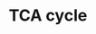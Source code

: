 ---
annotations:
- id: PW:0000026
  parent: classic metabolic pathway
  type: Pathway Ontology
  value: citric acid cycle pathway
- id: PW:0000002
  parent: classic metabolic pathway
  type: Pathway Ontology
  value: classic metabolic pathway
authors:
- MaintBot
- MirellaKalafati
- Mkutmon
- Eweitz
description: The [[wikipedia:citric_acid_cycle|citric acid cycle]], also known as
  the tricarboxylic acid cycle (TCA cycle) or the Krebs cycle, (or rarely, the Szent-Gyorgyi-Krebs
  cycle) is a series of enzyme-catalysed chemical reactions of central importance
  in all living cells that use oxygen as part of cellular respiration. In eukaryotes,
  the citric acid cycle occurs in the matrix of the mitochondrion. The components
  and reactions of the citric acid cycle were established by seminal work from both
  [[wikipedia:Albert_Szent-Gyorgyi|Albert Szent-Gyorgyi]] and [[wikipedia:Hans_Krebs|Hans
  Krebs]]. [From [[wikipedia:Main_Page|Wikipedia]]]
last-edited: 2021-05-19
organisms:
- Anopheles gambiae
redirect_from:
- /index.php/Pathway:WP1227
- /instance/WP1227
- /instance/WP1227_r117225
revision: r117225
schema-jsonld:
- '@context': https://schema.org/
  '@id': https://wikipathways.github.io/pathways/WP1227.html
  '@type': Dataset
  creator:
    '@type': Organization
    name: WikiPathways
  description: The [[wikipedia:citric_acid_cycle|citric acid cycle]], also known as
    the tricarboxylic acid cycle (TCA cycle) or the Krebs cycle, (or rarely, the Szent-Gyorgyi-Krebs
    cycle) is a series of enzyme-catalysed chemical reactions of central importance
    in all living cells that use oxygen as part of cellular respiration. In eukaryotes,
    the citric acid cycle occurs in the matrix of the mitochondrion. The components
    and reactions of the citric acid cycle were established by seminal work from both
    [[wikipedia:Albert_Szent-Gyorgyi|Albert Szent-Gyorgyi]] and [[wikipedia:Hans_Krebs|Hans
    Krebs]]. [From [[wikipedia:Main_Page|Wikipedia]]]
  keywords:
  - Acetyl-CoA
  - AgaP_AGAP000618
  - AgaP_AGAP001312
  - AgaP_AGAP001884
  - AgaP_AGAP001903
  - AgaP_AGAP002192
  - AgaP_AGAP002728
  - AgaP_AGAP003030
  - AgaP_AGAP003168
  - AgaP_AGAP004055
  - AgaP_AGAP004352
  - AgaP_AGAP004742
  - AgaP_AGAP004744
  - AgaP_AGAP006366
  - AgaP_AGAP007309
  - AgaP_AGAP007786
  - AgaP_AGAP007852
  - AgaP_AGAP007975
  - AgaP_AGAP008349
  - AgaP_AGAP009510
  - AgaP_AGAP010276
  - AgaP_AGAP010421
  - AgaP_AGAP010429
  - AgaP_AGAP010672
  - AgaP_AGAP011629
  - AgaP_AGAP012048
  - Citrate
  - Fumarate
  - Isocitrate
  - Malate
  - Oxaloacetate
  - Pyruvate
  - Succinate
  - Succinyl-CoA
  license: CC0
  name: TCA cycle
seo: CreativeWork
title: TCA cycle
wpid: WP1227
---